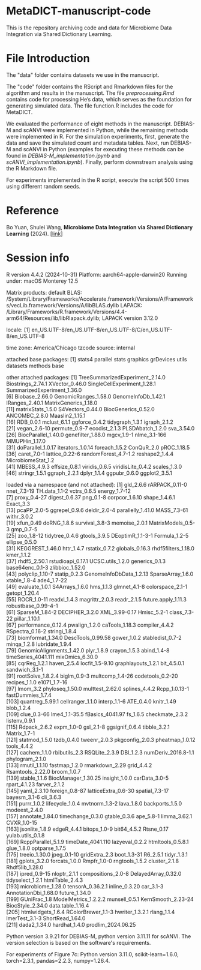 # MetaDICT-manuscript-code
This is the repository archiving code and data for Microbiome Data Integration via Shared Dictionary Learning.

# File Introduction
The "data" folder contains datasets we use in the manuscript. 

The "code" folder contains the RScript and Rmarkdown files for the algorithm and results in the manuscript. 
The file *preprocessing.Rmd* contains code for processing He’s data, which serves as the foundation for generating simulated data.
The file function.R includes the code for MetaDICT. 

We evaluated the performance of eight methods in the manuscript. DEBIAS-M and scANVI were implemented in Python, while the remaining methods were implemented in R. For the simulation experiments, first, generate the data and save the simulated count and metadata tables. Next, run DEBIAS-M and scANVI in Python (examples for executing these methods can be found in *DEBIAS-M_implementation.ipynb* and *scANVI_implementation.ipynb*). Finally, perform downstream analysis using the R Markdown file.

For experiments implemented in the R script, execute the script 500 times using different random seeds.

# Reference
Bo Yuan, Shulei Wang,
<b>Microbiome Data Integration via Shared Dictionary Learning</b>
(2024).
[<a href=https://www.biorxiv.org/content/10.1101/2024.10.04.616752v1>link</a>]

# Session info
R version 4.4.2 (2024-10-31)
Platform: aarch64-apple-darwin20
Running under: macOS Monterey 12.5

Matrix products: default
BLAS:   /System/Library/Frameworks/Accelerate.framework/Versions/A/Frameworks/vecLib.framework/Versions/A/libBLAS.dylib 
LAPACK: /Library/Frameworks/R.framework/Versions/4.4-arm64/Resources/lib/libRlapack.dylib;  LAPACK version 3.12.0

locale:
[1] en_US.UTF-8/en_US.UTF-8/en_US.UTF-8/C/en_US.UTF-8/en_US.UTF-8

time zone: America/Chicago
tzcode source: internal

attached base packages:
[1] stats4    parallel  stats     graphics  grDevices utils     datasets  methods   base     

other attached packages:
 [1] TreeSummarizedExperiment_2.14.0 Biostrings_2.74.1               XVector_0.46.0                  SingleCellExperiment_1.28.1     SummarizedExperiment_1.36.0    
 [6] Biobase_2.66.0                  GenomicRanges_1.58.0            GenomeInfoDb_1.42.1             IRanges_2.40.1                  MatrixGenerics_1.18.0          
[11] matrixStats_1.5.0               S4Vectors_0.44.0                BiocGenerics_0.52.0             ANCOMBC_2.8.0                   Maaslin2_1.15.1                
[16] RDB_0.0.1                       mclust_6.1.1                    ggforce_0.4.2                   tidygraph_1.3.1                 igraph_2.1.2                   
[21] vegan_2.6-10                    permute_0.9-7                   ecodist_2.1.3                   PLSDAbatch_1.2.0                sva_3.54.0                     
[26] BiocParallel_1.40.0             genefilter_1.88.0               mgcv_1.9-1                      nlme_3.1-166                    MMUPHin_1.17.0                 
[31] doParallel_1.0.17               iterators_1.0.14                foreach_1.5.2                   ConQuR_2.0                      pROC_1.18.5                    
[36] caret_7.0-1                     lattice_0.22-6                  randomForest_4.7-1.2            reshape2_1.4.4                  MicrobiomeStat_1.2             
[41] MBESS_4.9.3                     effsize_0.8.1                   viridis_0.6.5                   viridisLite_0.4.2               scales_1.3.0                   
[46] stringr_1.5.1                   ggraph_2.2.1                    dplyr_1.1.4                     ggpubr_0.6.0                    ggplot2_3.5.1                  

loaded via a namespace (and not attached):
  [1] gld_2.6.6                rARPACK_0.11-0           nnet_7.3-19              TH.data_1.1-2            vctrs_0.6.5              energy_1.7-12           
  [7] proxy_0.4-27             digest_0.6.37            png_0.1-8                corpcor_1.6.10           shape_1.4.6.1            Exact_3.3               
 [13] pcaPP_2.0-5              ggrepel_0.9.6            deldir_2.0-4             parallelly_1.41.0        MASS_7.3-61              withr_3.0.2             
 [19] xfun_0.49                doRNG_1.8.6              survival_3.8-3           memoise_2.0.1            MatrixModels_0.5-3       gmp_0.7-5               
 [25] zoo_1.8-12               tidytree_0.4.6           gtools_3.9.5             DEoptimR_1.1-3-1         Formula_1.2-5            ellipse_0.5.0           
 [31] KEGGREST_1.46.0          httr_1.4.7               rstatix_0.7.2            globals_0.16.3           rhdf5filters_1.18.0      kmer_1.1.2              
 [37] rhdf5_2.50.1             rstudioapi_0.17.1        UCSC.utils_1.2.0         generics_0.1.3           base64enc_0.1-3          zlibbioc_1.52.0         
 [43] polyclip_1.10-7          statip_0.2.3             GenomeInfoDbData_1.2.13  SparseArray_1.6.0        xtable_1.8-4             ade4_1.7-22             
 [49] evaluate_1.0.1           S4Arrays_1.6.0           hms_1.1.3                glmnet_4.1-8             colorspace_2.1-1         getopt_1.20.4           
 [55] ROCR_1.0-11              readxl_1.4.3             magrittr_2.0.3           readr_2.1.5              future.apply_1.11.3      robustbase_0.99-4-1     
 [61] SparseM_1.84-2           DECIPHER_3.2.0           XML_3.99-0.17            Hmisc_5.2-1              class_7.3-22             pillar_1.10.1           
 [67] performance_0.12.4       pwalign_1.2.0            caTools_1.18.3           compiler_4.4.2           RSpectra_0.16-2          stringi_1.8.4           
 [73] biomformat_1.34.0        DescTools_0.99.58        gower_1.0.2              stabledist_0.7-2         minqa_1.2.8              lubridate_1.9.4         
 [79] GenomicAlignments_1.42.0 plyr_1.8.9               crayon_1.5.3             abind_1.4-8              timeSeries_4041.111      mixOmics_6.30.0         
 [85] cqrReg_1.2.1             haven_2.5.4              locfit_1.5-9.10          graphlayouts_1.2.1       bit_4.5.0.1              sandwich_3.1-1          
 [91] rootSolve_1.8.2.4        biglm_0.9-3              multcomp_1.4-26          codetools_0.2-20         recipes_1.1.0            e1071_1.7-16            
 [97] lmom_3.2                 phyloseq_1.50.0          multtest_2.62.0          splines_4.4.2            Rcpp_1.0.13-1            fastDummies_1.7.4       
[103] quantreg_5.99.1          cellranger_1.1.0         interp_1.1-6             ATE_0.4.0                knitr_1.49               blob_1.2.4              
[109] clue_0.3-66              lme4_1.1-35.5            fBasics_4041.97          fs_1.6.5                 checkmate_2.3.2          listenv_0.9.1           
[115] Rdpack_2.6.2             expm_1.0-0               gsl_2.1-8                ggsignif_0.6.4           tibble_3.2.1             Matrix_1.7-1            
[121] statmod_1.5.0            tzdb_0.4.0               tweenr_2.0.3             pkgconfig_2.0.3          pheatmap_1.0.12          tools_4.4.2             
[127] cachem_1.1.0             rbibutils_2.3            RSQLite_2.3.9            DBI_1.2.3                numDeriv_2016.8-1.1      phylogram_2.1.0         
[133] rmutil_1.1.10            fastmap_1.2.0            rmarkdown_2.29           grid_4.4.2               Rsamtools_2.22.0         broom_1.0.7             
[139] stable_1.1.6             BiocManager_1.30.25      insight_1.0.0            carData_3.0-5            rpart_4.1.23             farver_2.1.2            
[145] yaml_2.3.10              foreign_0.8-87           latticeExtra_0.6-30      spatial_7.3-17           bayesm_3.1-6             cli_3.6.3               
[151] purrr_1.0.2              lifecycle_1.0.4          mvtnorm_1.3-2            lava_1.8.0               backports_1.5.0          modeest_2.4.0           
[157] annotate_1.84.0          timechange_0.3.0         gtable_0.3.6             ape_5.8-1                limma_3.62.1             CVXR_1.0-15             
[163] jsonlite_1.8.9           edgeR_4.4.1              bitops_1.0-9             bit64_4.5.2              Rtsne_0.17               yulab.utils_0.1.8       
[169] RcppParallel_5.1.9       timeDate_4041.110        lazyeval_0.2.2           htmltools_0.5.8.1        glue_1.8.0               optparse_1.7.5          
[175] treeio_1.30.0            jpeg_0.1-10              gridExtra_2.3            boot_1.3-31              R6_2.5.1                 tidyr_1.3.1             
[181] gplots_3.2.0             forcats_1.0.0            Rmpfr_1.0-0              rngtools_1.5.2           cluster_2.1.8            Rhdf5lib_1.28.0         
[187] ipred_0.9-15             nloptr_2.1.1             compositions_2.0-8       DelayedArray_0.32.0      tidyselect_1.2.1         htmlTable_2.4.3         
[193] microbiome_1.28.0        tensorA_0.36.2.1         inline_0.3.20            car_3.1-3                AnnotationDbi_1.68.0     future_1.34.0           
[199] GUniFrac_1.8             ModelMetrics_1.2.2.2     munsell_0.5.1            KernSmooth_2.23-24       BiocStyle_2.34.0         data.table_1.16.4       
[205] htmlwidgets_1.6.4        RColorBrewer_1.1-3       hwriter_1.3.2.1          rlang_1.1.4              lmerTest_3.1-3           ShortRead_1.64.0        
[211] dada2_1.34.0             hardhat_1.4.0            prodlim_2024.06.25   

Python version 3.9.21 for DEBIAS-M, python version 3.11.11 for scANVI. The version selection is based on the software's requirements.

For experiments of Figure 7c:
Python version 3.11.0, scikit-learn=1.6.0, torch=2.3.1, pandas=2.2.3, numpy=1.26.4.

